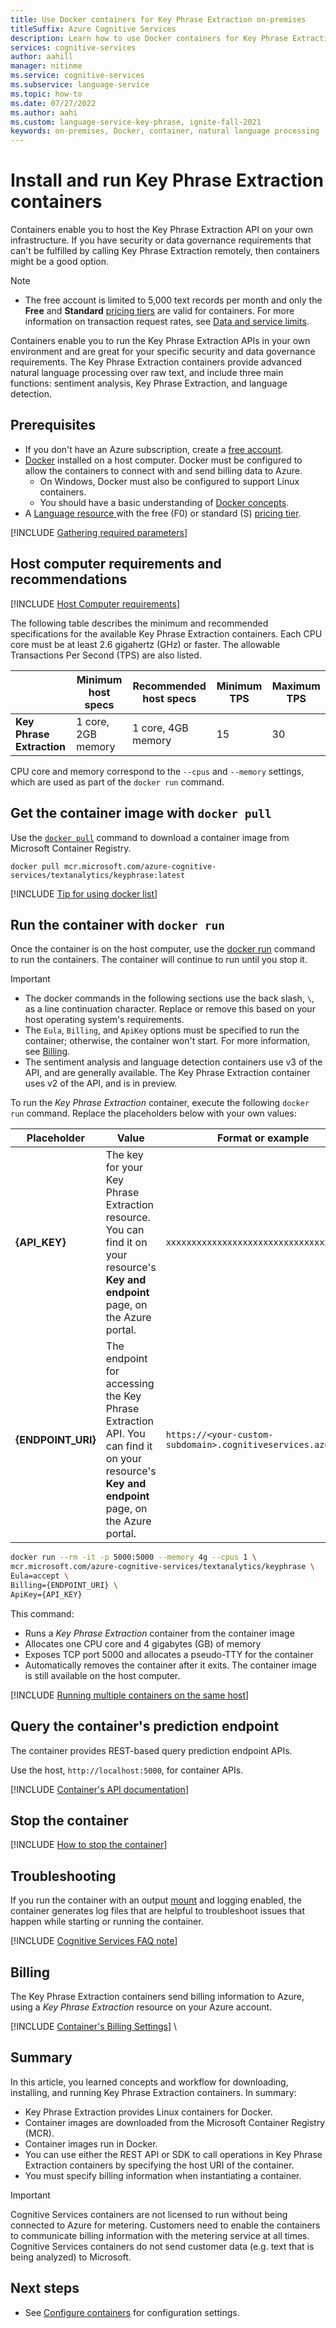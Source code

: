 ```yaml
---
title: Use Docker containers for Key Phrase Extraction on-premises
titleSuffix: Azure Cognitive Services
description: Learn how to use Docker containers for Key Phrase Extraction on-premises.
services: cognitive-services
author: aahill
manager: nitinme
ms.service: cognitive-services
ms.subservice: language-service
ms.topic: how-to
ms.date: 07/27/2022
ms.author: aahi
ms.custom: language-service-key-phrase, ignite-fall-2021
keywords: on-premises, Docker, container, natural language processing
---
```


# Install and run Key Phrase Extraction containers


Containers enable you to host the Key Phrase Extraction API on your own infrastructure. If you have security or data governance requirements that can't be fulfilled by calling Key Phrase Extraction remotely, then containers might be a good option.


> [!NOTE]
> * The free account is limited to 5,000 text records per month and only the **Free** and **Standard** [pricing tiers](https://azure.microsoft.com/pricing/details/cognitive-services/text-analytics) are valid for containers. For more information on transaction request rates, see [Data and service limits](../../concepts/data-limits.md).

Containers enable you to run the Key Phrase Extraction APIs in your own environment and are great for your specific security and data governance requirements. The Key Phrase Extraction containers provide advanced natural language processing over raw text, and include three main functions: sentiment analysis, Key Phrase Extraction, and language detection.

## Prerequisites

* If you don't have an Azure subscription, create a [free account](https://azure.microsoft.com/free/cognitive-services/).
* [Docker](https://docs.docker.com/) installed on a host computer. Docker must be configured to allow the containers to connect with and send billing data to Azure. 
    * On Windows, Docker must also be configured to support Linux containers.
    * You should have a basic understanding of [Docker concepts](https://docs.docker.com/get-started/overview/). 
* A <a href="https://portal.azure.com/#create/Microsoft.CognitiveServicesTextAnalytics"  title="Create a Language resource"  target="_blank">Language resource </a> with the free (F0) or standard (S) [pricing tier](https://azure.microsoft.com/pricing/details/cognitive-services/text-analytics/).

[!INCLUDE [Gathering required parameters](../../../containers/includes/container-gathering-required-parameters.md)]

## Host computer requirements and recommendations

[!INCLUDE [Host Computer requirements](../../../../../includes/cognitive-services-containers-host-computer.md)]

The following table describes the minimum and recommended specifications for the available Key Phrase Extraction containers. Each CPU core must be at least 2.6 gigahertz (GHz) or faster. The allowable Transactions Per Second (TPS) are also listed.

|  | Minimum host specs | Recommended host specs | Minimum TPS | Maximum TPS|
|---|---------|-------------|--|--|
| **Key Phrase Extraction**   | 1 core, 2GB memory | 1 core, 4GB memory |15 | 30| 

CPU core and memory correspond to the `--cpus` and `--memory` settings, which are used as part of the `docker run` command.

## Get the container image with `docker pull`

Use the [`docker pull`](https://docs.docker.com/engine/reference/commandline/pull/) command to download a container image from Microsoft Container Registry.

```
docker pull mcr.microsoft.com/azure-cognitive-services/textanalytics/keyphrase:latest
```

[!INCLUDE [Tip for using docker list](../../../../../includes/cognitive-services-containers-docker-list-tip.md)]

## Run the container with `docker run`

Once the container is on the host computer, use the [docker run](https://docs.docker.com/engine/reference/commandline/run/) command to run the containers. The container will continue to run until you stop it.

> [!IMPORTANT]
> * The docker commands in the following sections use the back slash, `\`, as a line continuation character. Replace or remove this based on your host operating system's requirements. 
> * The `Eula`, `Billing`, and `ApiKey` options must be specified to run the container; otherwise, the container won't start.  For more information, see [Billing](#billing).
> * The sentiment analysis and language detection containers use v3 of the API, and are generally available. The Key Phrase Extraction container uses v2 of the API, and is in preview.

To run the *Key Phrase Extraction* container, execute the following `docker run` command. Replace the placeholders below with your own values:

| Placeholder | Value | Format or example |
|-------------|-------|---|
| **{API_KEY}** | The key for your Key Phrase Extraction resource. You can find it on your resource's **Key and endpoint** page, on the Azure portal. |`xxxxxxxxxxxxxxxxxxxxxxxxxxxxxxxx`|
| **{ENDPOINT_URI}** | The endpoint for accessing the Key Phrase Extraction API. You can find it on your resource's **Key and endpoint** page, on the Azure portal. | `https://<your-custom-subdomain>.cognitiveservices.azure.com` |


```bash
docker run --rm -it -p 5000:5000 --memory 4g --cpus 1 \
mcr.microsoft.com/azure-cognitive-services/textanalytics/keyphrase \
Eula=accept \
Billing={ENDPOINT_URI} \
ApiKey={API_KEY}
```

This command:

* Runs a *Key Phrase Extraction* container from the container image
* Allocates one CPU core and 4 gigabytes (GB) of memory
* Exposes TCP port 5000 and allocates a pseudo-TTY for the container
* Automatically removes the container after it exits. The container image is still available on the host computer.

[!INCLUDE [Running multiple containers on the same host](../../../../../includes/cognitive-services-containers-run-multiple-same-host.md)]

## Query the container's prediction endpoint

The container provides REST-based query prediction endpoint APIs.

Use the host, `http://localhost:5000`, for container APIs.

<!--  ## Validate container is running -->

[!INCLUDE [Container's API documentation](../../../../../includes/cognitive-services-containers-api-documentation.md)]

## Stop the container

[!INCLUDE [How to stop the container](../../../../../includes/cognitive-services-containers-stop.md)]

## Troubleshooting

If you run the container with an output [mount](../../concepts/configure-containers.md#mount-settings) and logging enabled, the container generates log files that are helpful to troubleshoot issues that happen while starting or running the container.

[!INCLUDE [Cognitive Services FAQ note](../../../containers/includes/cognitive-services-faq-note.md)]

## Billing

The Key Phrase Extraction containers send billing information to Azure, using a _Key Phrase Extraction_ resource on your Azure account. 

[!INCLUDE [Container's Billing Settings](../../../../../includes/cognitive-services-containers-how-to-billing-info.md)]
\
## Summary

In this article, you learned concepts and workflow for downloading, installing, and running Key Phrase Extraction containers. In summary:

* Key Phrase Extraction provides Linux containers for Docker.
* Container images are downloaded from the Microsoft Container Registry (MCR).
* Container images run in Docker.
* You can use either the REST API or SDK to call operations in Key Phrase Extraction containers by specifying the host URI of the container.
* You must specify billing information when instantiating a container.

> [!IMPORTANT]
> Cognitive Services containers are not licensed to run without being connected to Azure for metering. Customers need to enable the containers to communicate billing information with the metering service at all times. Cognitive Services containers do not send customer data (e.g. text that is being analyzed) to Microsoft.

## Next steps

* See [Configure containers](../../concepts/configure-containers.md) for configuration settings.
